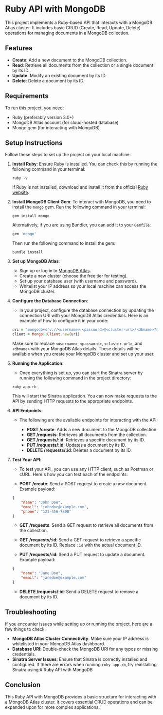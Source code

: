 # Ruby API with MongoDB

This project implements a Ruby-based API that interacts with a MongoDB Atlas cluster. It includes basic CRUD (Create, Read, Update, Delete) operations for managing documents in a MongoDB collection.

## Features

- **Create**: Add a new document to the MongoDB collection.
- **Read**: Retrieve all documents from the collection or a single document by its ID.
- **Update**: Modify an existing document by its ID.
- **Delete**: Delete a document by its ID.

## Requirements

To run this project, you need:

- Ruby (preferably version 3.0+)
- MongoDB Atlas account (for cloud-hosted database)
- Mongo gem (for interacting with MongoDB)

## Setup Instructions

Follow these steps to set up the project on your local machine:

1. **Install Ruby**: Ensure Ruby is installed. You can check this by running the following command in your terminal:

    ```
    ruby -v
    ```

    If Ruby is not installed, download and install it from the official [Ruby website](https://www.ruby-lang.org/). 

2. **Install MongoDB Client Gem**: To interact with MongoDB, you need to install the `mongo` gem. Run the following command in your terminal:

    ```
    gem install mongo
    ```

    Alternatively, if you are using Bundler, you can add it to your `Gemfile`:

    ```ruby
    gem 'mongo'
    ```

    Then run the following command to install the gem:

    ```
    bundle install
    ```

3. **Set up MongoDB Atlas**:
   - Sign up or log in to [MongoDB Atlas](https://www.mongodb.com/cloud/atlas).
   - Create a new cluster (choose the free tier for testing).
   - Set up your database user (with username and password).
   - Whitelist your IP address so your local machine can access the MongoDB cluster.

4. **Configure the Database Connection**:
    - In your project, configure the database connection by updating the connection URI with your MongoDB Atlas credentials. Here is an example of how to configure it in your code:

    ```ruby
    uri = "mongodb+srv://<username>:<password>@<cluster-url>/<dbname>?retryWrites=true&w=majority"
    client = Mongo::Client.new(uri)
    ```

    Make sure to replace `<username>`, `<password>`, `<cluster-url>`, and `<dbname>` with your MongoDB Atlas details. These details will be available when you create your MongoDB cluster and set up your user.

5. **Running the Application**:
   - Once everything is set up, you can start the Sinatra server by running the following command in the project directory:

    ```
    ruby app.rb
    ```

    This will start the Sinatra application. You can now make requests to the API by sending HTTP requests to the appropriate endpoints.

6. **API Endpoints**:
   - The following are the available endpoints for interacting with the API:

      - **POST /create**: Adds a new document to the MongoDB collection. 
      - **GET /requests**: Retrieves all documents from the collection.
      - **GET /requests/:id**: Retrieves a specific document by its ID.
      - **PUT /requests/:id**: Updates a document by its ID.
      - **DELETE /requests/:id**: Deletes a document by its ID.

7. **Test Your API**:
    - To test your API, you can use any HTTP client, such as Postman or cURL. Here's how you can test each of the endpoints:

    - **POST /create**: Send a POST request to create a new document. Example payload:

    ```json
    {
        "name": "John Doe",
        "email": "johndoe@example.com",
        "phone": "123-456-7890"
    }
    ```

    - **GET /requests**: Send a GET request to retrieve all documents from the collection.

    - **GET /requests/:id**: Send a GET request to retrieve a specific document by its ID. Replace `:id` with the actual document ID.

    - **PUT /requests/:id**: Send a PUT request to update a document. Example payload:

    ```json
    {
        "name": "Jane Doe",
        "email": "janedoe@example.com"
    }
    ```

    - **DELETE /requests/:id**: Send a DELETE request to remove a document by its ID.

## Troubleshooting

If you encounter issues while setting up or running the project, here are a few things to check:

- **MongoDB Atlas Cluster Connectivity**: Make sure your IP address is whitelisted in your MongoDB Atlas dashboard.
- **Database URI**: Double-check the MongoDB URI for any typos or missing credentials.
- **Sinatra Server Issues**: Ensure that Sinatra is correctly installed and configured. If there are errors when running `ruby app.rb`, try reinstalling Sinatra using:# Ruby API with MongoDB

## Conclusion

This Ruby API with MongoDB provides a basic structure for interacting with a MongoDB Atlas cluster. It covers essential CRUD operations and can be expanded upon for more complex applications.


